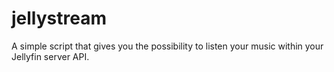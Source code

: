 # jellystream
A simple script that gives you the possibility to listen your music within your Jellyfin server API.
